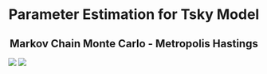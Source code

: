 <h1 align="center">Parameter Estimation for Tsky Model</h1>
<h2 align="center">Markov Chain Monte Carlo - Metropolis Hastings</h2>

<img src="https://img.shields.io/badge/v1-mcmc-green" >
<img src="https://img.shields.io/badge/python-3-yellowgreen" >

